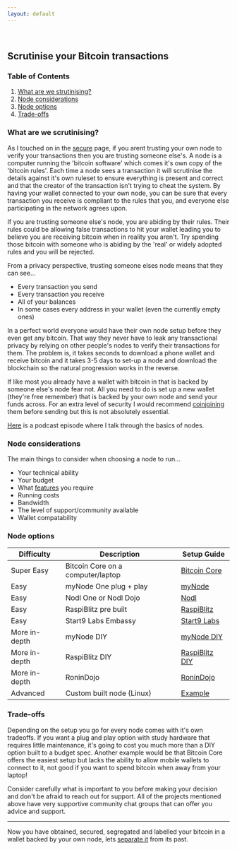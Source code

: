 ```yaml
---
layout: default
---
```

<br/>

## Scrutinise your Bitcoin transactions

### Table of Contents

1.  [What are we strutinising?](#what-are-we-scrutinising)
2.  [Node considerations](#node-considerations)
3.  [Node options](#node-options)
4.  [Trade-offs](#trade-offs)


### What are we scrutinising?

As I touched on in the [secure](https://bitcoinprivacy.guide/secure.html) page, if you arent trusting your own node to verify your transactions then you are trusting someone else's. A node is a computer running the 'bitcoin software' which comes it's own copy of the 'bitcoin rules'. Each time a node sees a transaction it will scrutinise the details against it's own ruleset to ensure everything is present and correct and that the creator of the transaction isn't trying to cheat the system. By having your wallet connected to your own node, you can be sure that every transaction you receive is compliant to the rules that you, and everyone else participating in the network agrees upon.

If you are trusting someone else's node, you are abiding by their rules. Their rules could be allowing false transactions to hit your wallet leading you to believe you are receiving bitcoin when in reality you aren't. Try spending those bitcoin with someone who is abiding by the 'real' or widely adopted rules and you will be rejected.

From a privacy perspective, trusting someone elses node means that they can see...

* Every transaction you send
* Every transaction you receive 
* All of your balances
* In some cases every address in your wallet (even the currently empty ones)

In a perfect world everyone would have their own node setup before they even get any bitcoin. That way they never have to leak any transactional privacy by relying on other people's nodes to verify their transactions for them. The problem is, it takes seconds to download a phone wallet and receive bitcoin and it takes 3-5 days to set-up a node and download the blockchain so the natural progression works in the reverse.

If like most you already have a wallet with bitcoin in that is backed by someone else's node fear not. All you need to do is set up a new wallet (they're free remember) that is backed by your own node and send your funds across. For an extra level of security I would recommend [coinjoining](https://bitcoinprivacy.guide/separate.html) them before sending but this is not absolutely essential.

[Here](https://www.bit-buy-bit.com/podcast-1/episode/1c6e67f7/ep38-bitcoin-podcast-with-bitcoin-qa-nodes) is a podcast episode where I talk through the basics of nodes.

### Node considerations

The main things to consider when choosing a node to run...

*  Your technical ability
*  Your budget
*  What [features](https://www.bitcoinqna.com/nodecompare) you require
*  Running costs
*  Bandwidth
*  The level of support/community available
*  Wallet compatability


### Node options

| Difficulty    | Description                        | Setup Guide                                                              |
|---------------|------------------------------------|--------------------------------------------------------------------------|
| Super Easy    | Bitcoin Core on a computer/laptop  | [Bitcoin Core](https://bitcoin.org/en/full-node#windows-instructions)    |
| Easy          | myNode One plug + play             | [myNode](http://mynodebtc.com/guide/getting_started)                     |
| Easy          | Nodl One or Nodl Dojo              | [Nodl](https://docs.lightning-solutions.eu/nodl-box/quick-start/getting-started)  |
| Easy          | RaspiBlitz pre built               | [RaspiBlitz](https://blog.fulmo.org/raspiblitz-unboxing-experience/)     |
| Easy          | Start9 Labs Embassy                | [Start9 Labs](https://start9labs.com/faq)                                |
| More in-depth | myNode DIY                         | [myNode DIY](https://www.youtube.com/watch?v=UYUfXWlAleA&list=PLCRbH-IWlcW0KP8DxyWWrqahGafZyV2HR) |
| More in-depth | RaspiBlitz DIY                     | [RaspiBlitz DIY](https://github.com/rootzoll/raspiblitz)                 |
| More in-depth | RoninDojo                          | [RoninDojo](https://wiki.ronindojo.io)                                   |
| Advanced      | Custom built node (Linux)          | [Example](https://www.youtube.com/watch?v=BIrL1lNsnJQ&list=PLCRbH-IWlcW17JxQ4mdv9DwSMJZlvUOle) |


### Trade-offs

Depending on the setup you go for every node comes with it's own tradeoffs. If you want a plug and play option with study hardware that requires little maintenance, it's going to cost you much more than a DIY option built to a budget spec. Another example would be that Bitcoin Core offers the easiest setup but lacks the ability to allow mobile wallets to connect to it, not good if you want to spend bitcoin when away from your laptop! 

Consider carefully what is important to you before making your decision and don't be afraid to reach out for support. All of the projects mentioned above have very supportive community chat groups that can offer you advice and support.
  
  ***
  
Now you have obtained, secured, segregated and labelled your bitcoin in a wallet backed by your own node, lets [separate it](https://bitcoinprivacy.guide/separate.html) from its past.
